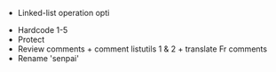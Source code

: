 - Linked-list operation opti
* Hardcode 1-5
* Protect
* Review comments + comment listutils 1 & 2 + translate Fr comments
* Rename 'senpai'
